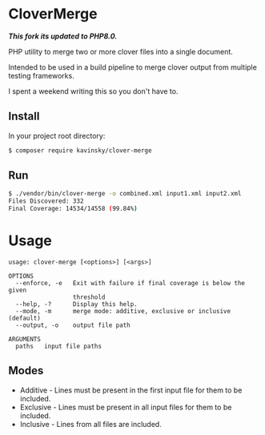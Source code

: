 # CloverMerge

**_This fork its updated to PHP8.0._**

PHP utility to merge two or more clover files into a single document.

Intended to be used in a build pipeline to merge clover output from multiple testing frameworks.

I spent a weekend writing this so you don't have to.


## Install

In your project root directory:

```bash
$ composer require kavinsky/clover-merge
```

## Run

```bash
$ ./vendor/bin/clover-merge -o combined.xml input1.xml input2.xml
Files Discovered: 332
Final Coverage: 14534/14558 (99.84%)
```

# Usage

```
usage: clover-merge [<options>] [<args>]

OPTIONS
  --enforce, -e   Exit with failure if final coverage is below the given
                  threshold
  --help, -?      Display this help.
  --mode, -m      merge mode: additive, exclusive or inclusive (default)
  --output, -o    output file path

ARGUMENTS
  paths   input file paths
```

## Modes

* Additive - Lines must be present in the first input file for them to be included.
* Exclusive - Lines must be present in all input files for them to be included.
* Inclusive - Lines from all files are included.
